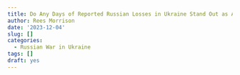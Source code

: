 ```yaml
---
title: Do Any Days of Reported Russian Losses in Ukraine Stand Out as Anomalous?
author: Rees Morrison
date: '2023-12-04'
slug: []
categories:
  - Russian War in Ukraine
tags: []
draft: yes
---
```


